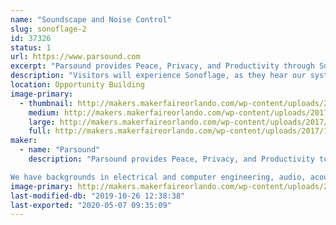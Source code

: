 ```yaml
---
name: "Soundscape and Noise Control"
slug: sonoflage-2
id: 37326
status: 1
url: https://www.parsound.com
excerpt: "Parsound provides Peace, Privacy, and Productivity through Sound and Noise Control.  We have invented the World's First Smart Soundscape.  We call it, \"Sonoflage\". "
description: "Visitors will experience Sonoflage, as they hear our system running with adaptive Sound Camoflage, and without it, just playing music.  w"
location: Opportunity Building
image-primary:
  - thumbnail: http://makers.makerfaireorlando.com/wp-content/uploads/2017/10/waterCAFIA-150x150.jpg
    medium: http://makers.makerfaireorlando.com/wp-content/uploads/2017/10/waterCAFIA-300x222.jpg
    large: http://makers.makerfaireorlando.com/wp-content/uploads/2017/10/waterCAFIA-1024x756.jpg
    full: http://makers.makerfaireorlando.com/wp-content/uploads/2017/10/waterCAFIA.jpg
maker:
  - name: "Parsound"
    description: "Parsound provides Peace, Privacy, and Productivity to the world through sound. 

We have backgrounds in electrical and computer engineering, audio, acoustics, music, modeling, simulation, and building ventures that help others. "
image-primary: http://makers.makerfaireorlando.com/wp-content/uploads/2017/10/simpleLogo.png
last-modified-db: "2019-10-26 12:38:38"
last-exported: "2020-05-07 09:35:09"
---
```

